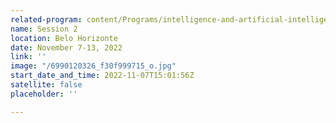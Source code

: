 ```yaml
---
related-program: content/Programs/intelligence-and-artificial-intelligence.md
name: Session 2
location: Belo Horizonte
date: November 7-13, 2022
link: ''
image: "/6990120326_f30f999715_o.jpg"
start_date_and_time: 2022-11-07T15:01:56Z
satellite: false
placeholder: ''

---
```

